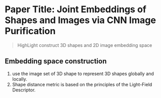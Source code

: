 # Paper Title: Joint Embeddings of Shapes and Images via CNN Image Purification

> HighLight construct 3D shapes and 2D image embedding space

## Embedding space construction

1. use the image set of 3D shape to represent 3D shapes globally and locally.
2. Shape distance metric is based on the principles of the Light-Field Descriptor.
